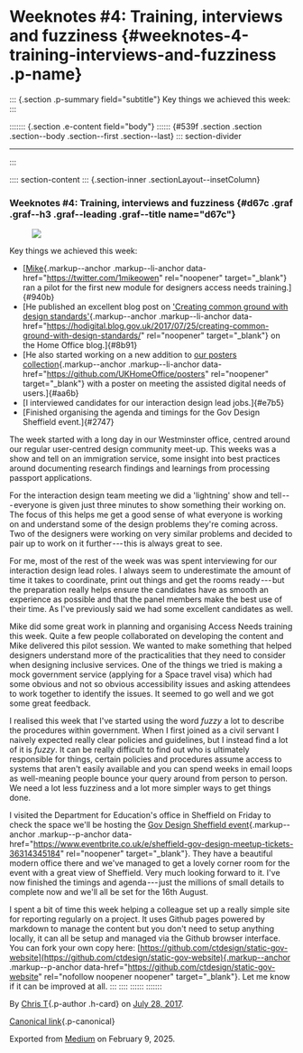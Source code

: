 <div>

# Weeknotes #4: Training, interviews and fuzziness {#weeknotes-4-training-interviews-and-fuzziness .p-name}

</div>

::: {.section .p-summary field="subtitle"}
Key things we achieved this week:
:::

::::::: {.section .e-content field="body"}
:::::: {#539f .section .section .section--body .section--first .section--last}
::: section-divider

------------------------------------------------------------------------
:::

:::: section-content
::: {.section-inner .sectionLayout--insetColumn}
### Weeknotes #4: Training, interviews and fuzziness {#d67c .graf .graf--h3 .graf--leading .graf--title name="d67c"}

<figure id="b142" class="graf graf--figure graf-after--h3">
<img
src="https://cdn-images-1.medium.com/max/800/1*txmSxPWZy-FJu4WrinmxMA.gif"
class="graf-image" data-image-id="1*txmSxPWZy-FJu4WrinmxMA.gif"
data-width="365" data-height="205" data-is-featured="true" />
</figure>

Key things we achieved this week:

-   [[Mike](https://twitter.com/1mikeowen){.markup--anchor
    .markup--li-anchor data-href="https://twitter.com/1mikeowen"
    rel="noopener" target="_blank"} ran a pilot for the first new module
    for designers access needs training.]{#940b}
-   [He published an excellent blog post on ['Creating common ground
    with design
    standards'](https://hodigital.blog.gov.uk/2017/07/25/creating-common-ground-with-design-standards/){.markup--anchor
    .markup--li-anchor
    data-href="https://hodigital.blog.gov.uk/2017/07/25/creating-common-ground-with-design-standards/"
    rel="noopener" target="_blank"} on the Home Office blog.]{#8b91}
-   [He also started working on a new addition to [our posters
    collection](https://github.com/UKHomeOffice/posters){.markup--anchor
    .markup--li-anchor
    data-href="https://github.com/UKHomeOffice/posters" rel="noopener"
    target="_blank"} with a poster on meeting the assisted digital needs
    of users.]{#aa6b}
-   [I interviewed candidates for our interaction design lead
    jobs.]{#e7b5}
-   [Finished organising the agenda and timings for the Gov Design
    Sheffield event.]{#2747}

The week started with a long day in our Westminster office, centred
around our regular user-centred design community meet-up. This weeks was
a show and tell on an immigration service, some insight into best
practices around documenting research findings and learnings from
processing passport applications.

For the interaction design team meeting we did a 'lightning' show and
tell --- everyone is given just three minutes to show something their
working on. The focus of this helps me get a good sense of what everyone
is working on and understand some of the design problems they're coming
across. Two of the designers were working on very similar problems and
decided to pair up to work on it further --- this is always great to
see.

For me, most of the rest of the week was was spent interviewing for our
interaction design lead roles. I always seem to underestimate the amount
of time it takes to coordinate, print out things and get the rooms
ready --- but the preparation really helps ensure the candidates have as
smooth an experience as possible and that the panel members make the
best use of their time. As I've previously said we had some excellent
candidates as well.

Mike did some great work in planning and organising Access Needs
training this week. Quite a few people collaborated on developing the
content and Mike delivered this pilot session. We wanted to make
something that helped designers understand more of the practicalities
that they need to consider when designing inclusive services. One of the
things we tried is making a mock government service (applying for a
Space travel visa) which had some obvious and not so obvious
accessibility issues and asking attendees to work together to identify
the issues. It seemed to go well and we got some great feedback.

I realised this week that I've started using the word *fuzzy* a lot to
describe the procedures within government. When I first joined as a
civil servant I naively expected really clear policies and guidelines,
but I instead find a lot of it is *fuzzy*. It can be really difficult to
find out who is ultimately responsible for things, certain policies and
procedures assume access to systems that aren't easily available and you
can spend weeks in email loops as well-meaning people bounce your query
around from person to person. We need a lot less fuzziness and a lot
more simpler ways to get things done.

I visited the Department for Education's office in Sheffield on Friday
to check the space we'll be hosting the [Gov Design Sheffield
event](https://www.eventbrite.co.uk/e/sheffield-gov-design-meetup-tickets-36314345184){.markup--anchor
.markup--p-anchor
data-href="https://www.eventbrite.co.uk/e/sheffield-gov-design-meetup-tickets-36314345184"
rel="noopener" target="_blank"}. They have a beautiful modern office
there and we've managed to get a lovely corner room for the event with a
great view of Sheffield. Very much looking forward to it. I've now
finished the timings and agenda --- just the millions of small details
to complete now and we'll all be set for the 16th August.

I spent a bit of time this week helping a colleague set up a really
simple site for reporting regularly on a project. It uses Github pages
powered by markdown to manage the content but you don't need to setup
anything locally, it can all be setup and managed via the Github browser
interface. You can fork your own copy here:
[https://github.com/ctdesign/static-gov-website](https://github.com/ctdesign/static-gov-website){.markup--anchor
.markup--p-anchor
data-href="https://github.com/ctdesign/static-gov-website"
rel="nofollow noopener noopener" target="_blank"}. Let me know if it can
be improved at all.
:::
::::
::::::
:::::::

By [Chris T](https://medium.com/@ctdesign){.p-author .h-card} on [July
28, 2017](https://medium.com/p/6904e79e22b6).

[Canonical
link](https://medium.com/@ctdesign/weeknotes-4-fuzziness-6904e79e22b6){.p-canonical}

Exported from [Medium](https://medium.com) on February 9, 2025.
